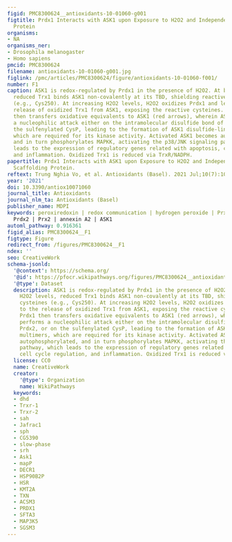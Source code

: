 ```yaml
---
figid: PMC8300624__antioxidants-10-01060-g001
figtitle: Prdx1 Interacts with ASK1 upon Exposure to H2O2 and Independently of a Scaffolding
  Protein
organisms:
- NA
organisms_ner:
- Drosophila melanogaster
- Homo sapiens
pmcid: PMC8300624
filename: antioxidants-10-01060-g001.jpg
figlink: /pmc/articles/PMC8300624/figure/antioxidants-10-01060-f001/
number: F1
caption: ASK1 is redox-regulated by Prdx1 in the presence of H2O2. At basal H2O2 levels,
  reduced Trx1 binds ASK1 non-covalently at its TBD, shielding reactive cysteines
  (e.g., Cys250). At increasing H2O2 levels, H2O2 oxidizes Prdx1 and leads to the
  release of oxidized Trx1 from ASK1, exposing the reactive cysteines. Oxidized Prdx1
  then transfers oxidative equivalents to ASK1 (red arrows), wherein ASK1 performs
  a nucleophilic attack either on the intramolecular disulfide bond of Prdx2, or on
  the sulfenylated CysP, leading to the formation of ASK1 disulfide-linked multimers,
  which are required for its kinase activity. Activated ASK1 becomes autophosphorylated,
  and in turn phosphorylates MAPKK, activating the p38/JNK signaling pathway, which
  leads to the expression of regulatory genes related with apoptosis, cell cycle regulation,
  and inflammation. Oxidized Trx1 is reduced via TrxR/NADPH.
papertitle: Prdx1 Interacts with ASK1 upon Exposure to H2O2 and Independently of a
  Scaffolding Protein.
reftext: Trung Nghia Vo, et al. Antioxidants (Basel). 2021 Jul;10(7):1060.
year: '2021'
doi: 10.3390/antiox10071060
journal_title: Antioxidants
journal_nlm_ta: Antioxidants (Basel)
publisher_name: MDPI
keywords: peroxiredoxin | redox communication | hydrogen peroxide | Prx1 | Prdx1 |
  Prdx2 | Prx2 | annexin A2 | ASK1
automl_pathway: 0.916361
figid_alias: PMC8300624__F1
figtype: Figure
redirect_from: /figures/PMC8300624__F1
ndex: ''
seo: CreativeWork
schema-jsonld:
  '@context': https://schema.org/
  '@id': https://pfocr.wikipathways.org/figures/PMC8300624__antioxidants-10-01060-g001.html
  '@type': Dataset
  description: ASK1 is redox-regulated by Prdx1 in the presence of H2O2. At basal
    H2O2 levels, reduced Trx1 binds ASK1 non-covalently at its TBD, shielding reactive
    cysteines (e.g., Cys250). At increasing H2O2 levels, H2O2 oxidizes Prdx1 and leads
    to the release of oxidized Trx1 from ASK1, exposing the reactive cysteines. Oxidized
    Prdx1 then transfers oxidative equivalents to ASK1 (red arrows), wherein ASK1
    performs a nucleophilic attack either on the intramolecular disulfide bond of
    Prdx2, or on the sulfenylated CysP, leading to the formation of ASK1 disulfide-linked
    multimers, which are required for its kinase activity. Activated ASK1 becomes
    autophosphorylated, and in turn phosphorylates MAPKK, activating the p38/JNK signaling
    pathway, which leads to the expression of regulatory genes related with apoptosis,
    cell cycle regulation, and inflammation. Oxidized Trx1 is reduced via TrxR/NADPH.
  license: CC0
  name: CreativeWork
  creator:
    '@type': Organization
    name: WikiPathways
  keywords:
  - dhd
  - Trxr-1
  - Trxr-2
  - sah
  - Jafrac1
  - sph
  - CG5390
  - slow-phase
  - srh
  - Ask1
  - mapP
  - DECR1
  - HSP90B2P
  - HSR
  - KMT2A
  - TXN
  - ACSM3
  - PRDX1
  - SFTA3
  - MAP3K5
  - SGSM3
---
```

